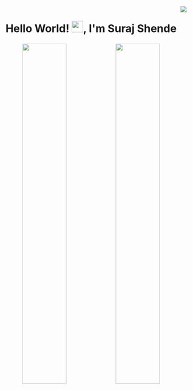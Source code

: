 <img align="right" src="https://visitor-badge.laobi.icu/badge?page_id=surajshende247.surajshende247"/>

<h1 align="center">Hello World! <img src="https://raw.githubusercontent.com/MartinHeinz/MartinHeinz/master/wave.gif" width="30px">, I'm Suraj Shende</h1>
<h3 align="center"></h3>

<p align="center">
  <img width="48%" src="https://github-readme-stats.vercel.app/api?username=surajshende247&show_icons=true" />
  <img width="48%" src="https://github-readme-streak-stats.herokuapp.com/?user=surajshende247" />
</p>                                                                                                                                  
